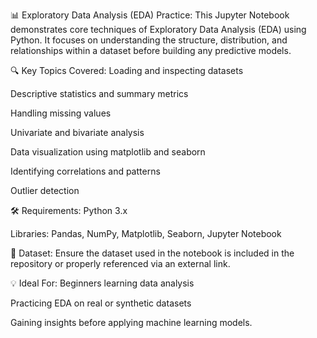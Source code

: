 📊 Exploratory Data Analysis (EDA) Practice:
This Jupyter Notebook demonstrates core techniques of Exploratory Data Analysis (EDA) using Python. It focuses on understanding the structure, distribution, and relationships within a dataset before building any predictive models.

🔍 Key Topics Covered:
Loading and inspecting datasets

Descriptive statistics and summary metrics

Handling missing values

Univariate and bivariate analysis

Data visualization using matplotlib and seaborn

Identifying correlations and patterns

Outlier detection

🛠 Requirements:
Python 3.x

Libraries: Pandas, NumPy, Matplotlib, Seaborn, Jupyter Notebook

📁 Dataset:
Ensure the dataset used in the notebook is included in the repository or properly referenced via an external link.

💡 Ideal For:
Beginners learning data analysis

Practicing EDA on real or synthetic datasets

Gaining insights before applying machine learning models.
